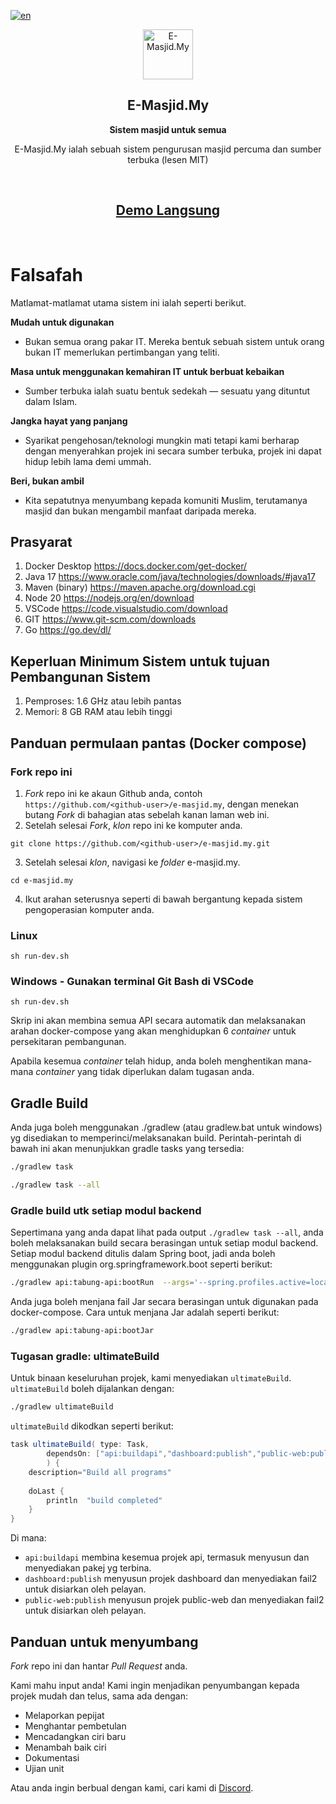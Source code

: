 [![en](https://img.shields.io/badge/lang-en-red.svg)](./README.en.md)

<p align="center">
  <img src="./public-web/src/assets/home/logo.png" alt="E-Masjid.My" width="80" height="80"/>
</p>

<h2 align="center"><b>E-Masjid.My</b></h2>
<p align="center"><b>Sistem masjid untuk semua</b></p>
<p align="center">
  E-Masjid.My ialah sebuah sistem pengurusan masjid percuma dan sumber terbuka (lesen MIT)
</p><br>
<h2 align="center">
  <a href='https://demo.e-masjid.my'>Demo Langsung</a>
</h2><br>

Falsafah
=====
Matlamat-matlamat utama sistem ini ialah seperti berikut.

**Mudah untuk digunakan**

- Bukan semua orang pakar IT. Mereka bentuk sebuah sistem untuk orang bukan IT memerlukan pertimbangan yang teliti.

**Masa untuk menggunakan kemahiran IT untuk berbuat kebaikan**

- Sumber terbuka ialah suatu bentuk sedekah — sesuatu yang dituntut dalam Islam.

**Jangka hayat yang panjang**

- Syarikat pengehosan/teknologi mungkin mati tetapi kami berharap dengan menyerahkan projek ini secara sumber terbuka, projek ini dapat hidup lebih lama demi ummah.

**Beri, bukan ambil**

- Kita sepatutnya menyumbang kepada komuniti Muslim, terutamanya masjid dan bukan mengambil manfaat daripada mereka.


## Prasyarat
1. Docker Desktop https://docs.docker.com/get-docker/
2. Java 17 https://www.oracle.com/java/technologies/downloads/#java17
3. Maven (binary) https://maven.apache.org/download.cgi
4. Node 20 https://nodejs.org/en/download
5. VSCode https://code.visualstudio.com/download
6. GIT https://www.git-scm.com/downloads
7. Go https://go.dev/dl/

## Keperluan Minimum Sistem untuk tujuan Pembangunan Sistem
1. Pemproses: 1.6 GHz atau lebih pantas
2. Memori: 8 GB RAM atau lebih tinggi

## Panduan permulaan pantas (Docker compose)
### Fork repo ini
1. *Fork* repo ini ke akaun Github anda, contoh `https://github.com/<github-user>/e-masjid.my`, dengan menekan butang *Fork* di bahagian atas sebelah kanan laman web ini.
2. Setelah selesai *Fork*, *klon* repo ini ke komputer anda.
```
git clone https://github.com/<github-user>/e-masjid.my.git
```
3. Setelah selesai *klon*, navigasi ke *folder* e-masjid.my.
```
cd e-masjid.my
```
4. Ikut arahan seterusnya seperti di bawah bergantung kepada sistem pengoperasian komputer anda.
### Linux
```
sh run-dev.sh
```
### Windows - Gunakan terminal Git Bash di VSCode
```
sh run-dev.sh
```

Skrip ini akan membina semua API secara automatik dan melaksanakan arahan docker-compose yang akan menghidupkan 6 *container* untuk persekitaran pembangunan.

Apabila kesemua *container* telah hidup, anda boleh menghentikan mana-mana *container* yang tidak diperlukan dalam tugasan anda.

## Gradle Build

Anda juga boleh menggunakan ./gradlew (atau gradlew.bat untuk windows) yg disediakan to memperinci/melaksanakan build. Perintah-perintah di bawah ini akan menunjukkan gradle tasks yang tersedia:

```sh
./gradlew task

./gradlew task --all
```

### Gradle build utk setiap modul backend

Sepertimana yang anda dapat lihat pada output `./gradlew task --all`, anda boleh melaksanakan build secara berasingan untuk setiap modul backend. Setiap modul backend ditulis dalam Spring boot, jadi anda boleh menggunakan plugin org.springframework.boot seperti berikut:

```sh
./gradlew api:tabung-api:bootRun  --args='--spring.profiles.active=local'
```

Anda juga boleh menjana fail Jar secara berasingan untuk digunakan pada docker-compose. Cara untuk menjana Jar adalah seperti berikut:

```sh
./gradlew api:tabung-api:bootJar
```

### Tugasan gradle: ultimateBuild

Untuk binaan keseluruhan projek, kami menyediakan `ultimateBuild`. `ultimateBuild` boleh dijalankan dengan:

```sh
./gradlew ultimateBuild
```

`ultimateBuild` dikodkan seperti berikut:

```groovy
task ultimateBuild( type: Task,
        dependsOn: ["api:buildapi","dashboard:publish","public-web:publish"]
        ) {
    description="Build all programs"
    
    doLast {
        println  "build completed"
    }
}
```

Di mana: 
  - `api:buildapi` membina kesemua projek api, termasuk menyusun dan menyediakan pakej yg terbina.
  - `dashboard:publish` menyusun projek dashboard dan menyediakan fail2 untuk disiarkan oleh pelayan.
  - `public-web:publish` menyusun projek public-web dan menyediakan fail2 untuk disiarkan oleh pelayan.

## Panduan untuk menyumbang
*Fork* repo ini dan hantar *Pull Request* anda.

Kami mahu input anda! Kami ingin menjadikan penyumbangan kepada projek mudah dan telus, sama ada dengan:

- Melaporkan pepijat
- Menghantar pembetulan
- Mencadangkan ciri baru
- Menambah baik ciri
- Dokumentasi
- Ujian unit
  
Atau anda ingin berbual dengan kami, cari kami di [Discord](https://discord.gg/k2zGpWTDpe).


